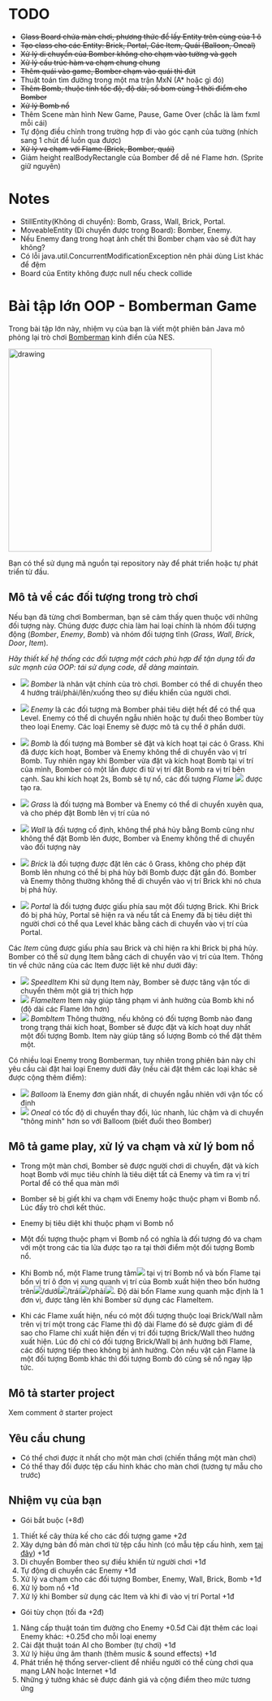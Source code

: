 # TODO
- ~~Class Board chứa màn chơi, phương thức để lấy Entity trên cùng của 1 ô~~
- ~~Tạo class cho các Entity: Brick, Portal, Các Item, Quái (Balloon, Oneal)~~
- ~~Xử lý di chuyển của Bomber không cho chạm vào tường và gạch~~
- ~~Xử lý cấu trúc hàm va chạm chung chung~~
- ~~Thêm quái vào game, Bomber chạm vào quái thì đứt~~
- Thuật toán tìm đường trong một ma trận MxN (A* hoặc gì đó)
- ~~Thêm Bomb, thuộc tính tốc độ, độ dài, số bom cùng 1 thời điểm  cho Bomber~~
- ~~Xử lý Bomb nổ~~
- Thêm Scene màn hình New Game, Pause, Game Over (chắc là làm fxml mỗi cái)
- Tự động điều chỉnh trong trường hợp đi vào góc cạnh của tường (nhích sang 1 chút để luồn qua được)
- ~~Xử lý va chạm với Flame (Brick, Bomber, quái)~~
- Giảm height realBodyRectangle của Bomber để dễ né Flame hơn. (Sprite giữ nguyên)


# Notes
- StillEntity(Không di chuyển): Bomb, Grass, Wall, Brick, Portal.
- MoveableEntity (Di chuyển được trong Board): Bomber, Enemy.
- Nếu Enemy đang trong hoạt ảnh chết thì Bomber chạm vào sẽ đứt hay không?
- Có lỗi java.util.ConcurrentModificationException nên phải dùng List khác để đệm
- Board của Entity không được null nếu check collide


# Bài tập lớn OOP - Bomberman Game

Trong bài tập lớn này, nhiệm vụ của bạn là viết một phiên bản Java mô phỏng lại trò chơi [Bomberman](https://www.youtube.com/watch?v=mKIOVwqgSXM) kinh điển của NES.

<img src="res/demo.png" alt="drawing" width="400"/>

Bạn có thể sử dụng mã nguồn tại repository này để phát triển hoặc tự phát triển từ đầu.

## Mô tả về các đối tượng trong trò chơi
Nếu bạn đã từng chơi Bomberman, bạn sẽ cảm thấy quen thuộc với những đối tượng này. Chúng được được chia làm hai loại chính là nhóm đối tượng động (*Bomber*, *Enemy*, *Bomb*) và nhóm đối tượng tĩnh (*Grass*, *Wall*, *Brick*, *Door*, *Item*).

*Hãy thiết kế hệ thống các đối tượng một cách phù hợp để tận dụng tối đa sức mạnh của OOP: tái sử dụng code, dễ dàng maintain.*

- ![](res/sprites/player_down.png) *Bomber* là nhân vật chính của trò chơi. Bomber có thể di chuyển theo 4 hướng trái/phải/lên/xuống theo sự điều khiển của người chơi. 
- ![](res/sprites/balloom_left1.png) *Enemy* là các đối tượng mà Bomber phải tiêu diệt hết để có thể qua Level. Enemy có thể di chuyển ngẫu nhiên hoặc tự đuổi theo Bomber tùy theo loại Enemy. Các loại Enemy sẽ được mô tả cụ thể ở phần dưới.
- ![](res/sprites/bomb.png) *Bomb* là đối tượng mà Bomber sẽ đặt và kích hoạt tại các ô Grass. Khi đã được kích hoạt, Bomber và Enemy không thể di chuyển vào vị trí Bomb. Tuy nhiên ngay khi Bomber vừa đặt và kích hoạt Bomb tại ví trí của mình, Bomber có một lần được đi từ vị trí đặt Bomb ra vị trí bên cạnh. Sau khi kích hoạt 2s, Bomb sẽ tự nổ, các đối tượng *Flame* ![](res/sprites/explosion_horizontal.png) được tạo ra.


- ![](res/sprites/grass.png) *Grass* là đối tượng mà Bomber và Enemy có thể di chuyển xuyên qua, và cho phép đặt Bomb lên vị trí của nó
- ![](res/sprites/wall.png) *Wall* là đối tượng cố định, không thể phá hủy bằng Bomb cũng như không thể đặt Bomb lên được, Bomber và Enemy không thể di chuyển vào đối tượng này
- ![](res/sprites/brick.png) *Brick* là đối tượng được đặt lên các ô Grass, không cho phép đặt Bomb lên nhưng có thể bị phá hủy bởi Bomb được đặt gần đó. Bomber và Enemy thông thường không thể di chuyển vào vị trí Brick khi nó chưa bị phá hủy.


- ![](res/sprites/portal.png) *Portal* là đối tượng được giấu phía sau một đối tượng Brick. Khi Brick đó bị phá hủy, Portal sẽ hiện ra và nếu tất cả Enemy đã bị tiêu diệt thì người chơi có thể qua Level khác bằng cách di chuyển vào vị trí của Portal.

Các *Item* cũng được giấu phía sau Brick và chỉ hiện ra khi Brick bị phá hủy. Bomber có thể sử dụng Item bằng cách di chuyển vào vị trí của Item. Thông tin về chức năng của các Item được liệt kê như dưới đây:
- ![](res/sprites/powerup_speed.png) *SpeedItem* Khi sử dụng Item này, Bomber sẽ được tăng vận tốc di chuyển thêm một giá trị thích hợp
- ![](res/sprites/powerup_flames.png) *FlameItem* Item này giúp tăng phạm vi ảnh hưởng của Bomb khi nổ (độ dài các Flame lớn hơn)
- ![](res/sprites/powerup_bombs.png) *BombItem* Thông thường, nếu không có đối tượng Bomb nào đang trong trạng thái kích hoạt, Bomber sẽ được đặt và kích hoạt duy nhất một đối tượng Bomb. Item này giúp tăng số lượng Bomb có thể đặt thêm một.

Có nhiều loại Enemy trong Bomberman, tuy nhiên trong phiên bản này chỉ yêu cầu cài đặt hai loại Enemy dưới đây (nếu cài đặt thêm các loại khác sẽ được cộng thêm điểm):
- ![](res/sprites/balloom_left1.png) *Balloom* là Enemy đơn giản nhất, di chuyển ngẫu nhiên với vận tốc cố định
- ![](res/sprites/oneal_left1.png) *Oneal* có tốc độ di chuyển thay đổi, lúc nhanh, lúc chậm và di chuyển "thông minh" hơn so với Balloom (biết đuổi theo Bomber)

## Mô tả game play, xử lý va chạm và xử lý bom nổ
- Trong một màn chơi, Bomber sẽ được người chơi di chuyển, đặt và kích hoạt Bomb với mục tiêu chính là tiêu diệt tất cả Enemy và tìm ra vị trí Portal để có thể qua màn mới
- Bomber sẽ bị giết khi va chạm với Enemy hoặc thuộc phạm vi Bomb nổ. Lúc đấy trò chơi kết thúc.
- Enemy bị tiêu diệt khi thuộc phạm vi Bomb nổ
- Một đối tượng thuộc phạm vi Bomb nổ có nghĩa là đối tượng đó va chạm với một trong các tia lửa được tạo ra tại thời điểm một đối tượng Bomb nổ.

- Khi Bomb nổ, một Flame trung tâm![](res/sprites/bomb_exploded.png) tại vị trí Bomb nổ và bốn Flame tại bốn vị trí ô đơn vị xung quanh vị trí của Bomb xuất hiện theo bốn hướng trên![](res/sprites/explosion_vertical.png)/dưới![](res/sprites/explosion_vertical.png)/trái![](res/sprites/explosion_horizontal.png)/phải![](res/sprites/explosion_horizontal.png). Độ dài bốn Flame xung quanh mặc định là 1 đơn vị, được tăng lên khi Bomber sử dụng các FlameItem.
- Khi các Flame xuất hiện, nếu có một đối tượng thuộc loại Brick/Wall nằm trên vị trí một trong các Flame thì độ dài Flame đó sẽ được giảm đi để sao cho Flame chỉ xuất hiện đến vị trí đối tượng Brick/Wall theo hướng xuất hiện. Lúc đó chỉ có đối tượng Brick/Wall bị ảnh hưởng bởi Flame, các đối tượng tiếp theo không bị ảnh hưởng. Còn nếu vật cản Flame là một đối tượng Bomb khác thì đối tượng Bomb đó cũng sẽ nổ ngay lập tức.

## Mô tả starter project
Xem comment ở starter project

## Yêu cầu chung
- Có thể chơi được ít nhất cho một màn chơi (chiến thắng một màn chơi)
- Có thể thay đổi được tệp cấu hình khác cho màn chơi (tương tự mẫu cho trước)

## Nhiệm vụ của bạn
- Gói bắt buộc (+8đ)
1. Thiết kế cây thừa kế cho các đối tượng game +2đ
2. Xây dựng bản đồ màn chơi từ tệp cấu hình (có mẫu tệp cấu hình, xem [tại đây](https://raw.githubusercontent.com/bqcuong/bomberman-starter/starter-2/res/levels/Level1.txt)) +1đ
3. Di chuyển Bomber theo sự điều khiển từ người chơi +1đ
4. Tự động di chuyển các Enemy +1đ
5. Xử lý va chạm cho các đối tượng Bomber, Enemy, Wall, Brick, Bomb +1đ
6. Xử lý bom nổ +1đ
7. Xử lý khi Bomber sử dụng các Item và khi đi vào vị trí Portal +1đ

- Gói tùy chọn (tối đa +2đ)
1. Nâng cấp thuật toán tìm đường cho Enemy +0.5đ
   Cài đặt thêm các loại Enemy khác: +0.25đ cho mỗi loại enemy
2. Cài đặt thuật toán AI cho Bomber (tự chơi) +1đ
3. Xử lý hiệu ứng âm thanh (thêm music & sound effects) +1đ
4. Phát triển hệ thống server-client để nhiều người có thể cùng chơi qua mạng LAN hoặc Internet +1đ
5. Những ý tưởng khác sẽ được đánh giá và cộng điểm theo mức tương ứng
